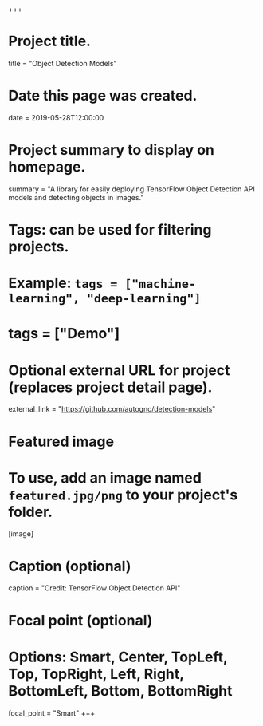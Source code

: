 +++
# Project title.
title = "Object Detection Models"

# Date this page was created.
date = 2019-05-28T12:00:00

# Project summary to display on homepage.
summary = "A library for easily deploying TensorFlow Object Detection API models and detecting objects in images."

# Tags: can be used for filtering projects.
# Example: `tags = ["machine-learning", "deep-learning"]`
# tags = ["Demo"]

# Optional external URL for project (replaces project detail page).
external_link = "https://github.com/autognc/detection-models"

# Featured image
# To use, add an image named `featured.jpg/png` to your project's folder. 
[image]
  # Caption (optional)
  caption = "Credit: TensorFlow Object Detection API"

  # Focal point (optional)
  # Options: Smart, Center, TopLeft, Top, TopRight, Left, Right, BottomLeft, Bottom, BottomRight
  focal_point = "Smart"
+++
